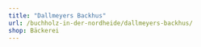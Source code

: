 ```yaml
---
title: "Dallmeyers Backhus"
url: /buchholz-in-der-nordheide/dallmeyers-backhus/
shop: Bäckerei
---
```

